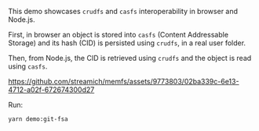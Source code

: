 This demo showcases `crudfs` and `casfs` interoperability in browser and Node.js.

First, in browser an object is stored into `casfs` (Content Addressable Storage)
and its hash (CID) is persisted using `crudfs`, in a real user folder.

Then, from Node.js, the CID is retrieved using `crudfs` and the object is read
using `casfs`.

https://github.com/streamich/memfs/assets/9773803/02ba339c-6e13-4712-a02f-672674300d27

Run:

```
yarn demo:git-fsa
```
